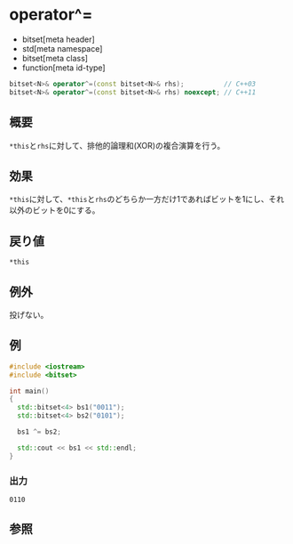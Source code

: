 # operator^=
* bitset[meta header]
* std[meta namespace]
* bitset[meta class]
* function[meta id-type]

```cpp
bitset<N>& operator^=(const bitset<N>& rhs);          // C++03
bitset<N>& operator^=(const bitset<N>& rhs) noexcept; // C++11
```

## 概要
`*this`と`rhs`に対して、排他的論理和(XOR)の複合演算を行う。


## 効果
`*this`に対して、`*this`と`rhs`のどちらか一方だけ1であればビットを1にし、それ以外のビットを0にする。


## 戻り値
`*this`


## 例外
投げない。


## 例
```cpp example
#include <iostream>
#include <bitset>

int main()
{
  std::bitset<4> bs1("0011");
  std::bitset<4> bs2("0101");

  bs1 ^= bs2;

  std::cout << bs1 << std::endl;
}
```

### 出力
```
0110
```


## 参照


